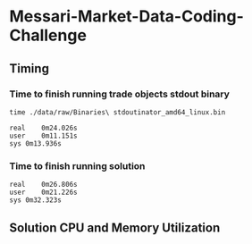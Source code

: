 # Messari-Market-Data-Coding-Challenge

## Timing

### Time to finish running trade objects stdout binary
```
time ./data/raw/Binaries\ stdoutinator_amd64_linux.bin

real	0m24.026s
user	0m11.151s
sys	0m13.936s
```

### Time to finish running solution
```
real	0m26.806s
user	0m21.226s
sys	0m32.323s
```

## Solution CPU and Memory Utilization
```

```
